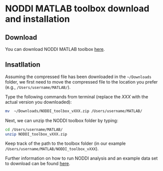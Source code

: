 # NODDI MATLAB toolbox download and installation

## Download
You can download NODDI MATLAB toolbox [here](http://mig.cs.ucl.ac.uk/index.php?n=Download.NODDI).

## Insatllation
Assuming the compressed file has been downloaded in the `~/Downloads` folder, we first need to move the compressed file to the location you prefer (e.g., `/Users/username/MATLAB/`).

Type the following commands from terminal (replace the *XXX* with the actual version you downloaded):
```bash
mv  ~/Downloads/NODDI_toolbox_vXXX.zip /Users/username/MATLAB/
```

Next, we can unzip the NODDI toolbox folder by typing:
```bash
cd /Users/username/MATLAB/
unzip NODDI_toolbox_vXXX.zip
```

Keep track of the path to the toolbox folder (in our example `/Users/username/MATLAB/NODDI_toolbox_vXXX`).


Further information on how to run NODDI analysis and an example data set to download can be found [here](http://mig.cs.ucl.ac.uk/index.php?n=Tutorial.NODDImatlab).
